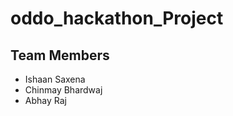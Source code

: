 # oddo_hackathon_Project

<h2> Team Members </h2>
<ul>
<li> Ishaan Saxena </li>
<li> Chinmay Bhardwaj </li>
<li> Abhay Raj </li>
</ul>

